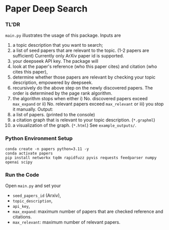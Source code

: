 # Paper Deep Search
### TL'DR
`main.py` illustrates the usage of this package. Inputs are 
1) a topic description that you want to search;
2) a list of seed papers that are relevant to the topic. (1-2 papers are sufficient) Currently only ArXiv paper id is supported.
3) your deepseek API key.
The package will 
1) look at the paper's reference (who this paper cites) and citation (who cites this paper), 
2) determine whether those papers are relevant by checking your topic description, empowered by deepseek.
3) recursively do the above step on the newly discovered papers. The order is determined by the page rank algorithm.
4) the algorithm stops when either i) No. discovered papers exceed `max_expand` or ii) No. relevant papers exceed `max_relevant` or iii) you stop it manually.
Output:
1) a list of papers. (printed to the console)
1) a citation graph that is relevant to your topic description. (`*.graphml`)
2) a visualization of the graph. (`*.html`)
See `example_outputs/`.

### Python Environment Setup
```
conda create -n papers python=3.11 -y
conda activate papers
pip install networkx tqdm rapidfuzz pyvis requests feedparser numpy openai scipy
```

### Run the Code
Open `main.py` and set your 
* `seed_papers_id` (Arxiv), 
* `topic_description`, 
* `api_key`, 
* `max_expand`: maximum number of papers that are checked reference and citations.
* `max_relevant`: maximum number of relevant papers.